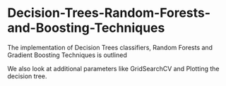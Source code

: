 # Decision-Trees-Random-Forests-and-Boosting-Techniques
The implementation of Decision Trees classifiers, Random Forests and Gradient Boosting Techniques is outlined

We also look at additional parameters like GridSearchCV and Plotting the decision tree.
